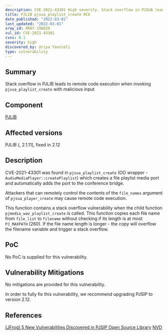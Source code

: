 ```yaml
---
description: CVE-2021-43301 High severity. Stack overflow in PJSUA leads to remote code execution
title: PJLIB pjsua_playlist_create RCE
date_published: "2022-03-01"
last_updated: "2022-03-01"
xray_id: XRAY-198026
vul_id: CVE-2021-43301
cvss: 8.1
severity: high
discovered_by: Uriya Yavnieli
type: vulnerability
---
```

## Summary
Stack overflow in PJLIB leads to remote code execution when invoking `pjsua_playlist_create` with malicious input

## Component

[PJLIB](https://www.pjsip.org/pjlib/docs/html/)

## Affected versions

PJLIB (, 2.1.11], fixed in 2.12

## Description

CVE-2021-43301 was found in `pjsua_playlist_create` (OO wrapper - `AudioMediaPlayer::createPlaylist`)  which creates a file playlist media port and automatically adds the port to the conference bridge.

Attackers that can remotely control the contents of the `file_names` argument of `pjsua_player_create` may cause remote code execution.

This function contains a stack overflow vulnerability when the child function `pjmedia_wav_playlist_create` is called. This function copies each file name from `file_list` to `filename` without checking if its length is at most `PJ_MAXPATH` (260). If the file name length is longer - the copy will overflow the filename variable and trigger a stack overflow.

## PoC

No PoC is supplied for this vulnerability.

## Vulnerability Mitigations

No mitigations are provided for this vulnerability.

In order to fully fix this vulnerability, we recommend upgrading PJSIP to version 2.12.

## References

[(JFrog) 5 New Vulnerabilities Discovered in PJSIP Open Source Library](https://jfrog.com/blog/jfrog-discloses-5-memory-corruption-vulnerabilities-in-pjsip-a-popular-multimedia-library/)
[NVD](https://nvd.nist.gov/vuln/detail/CVE-2021-43301)